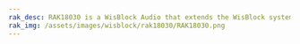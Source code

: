 ```yaml
---
rak_desc: RAK18030 is a WisBlock Audio that extends the WisBlock system based on SPK0641HT4H-1 from Knowles. It is a mono PDM microphone module with a ready-to-use SW library and tutorial, making it easy to achieve rich applications.
rak_img: /assets/images/wisblock/rak18030/RAK18030.png
---
```


<rk-redirect to="/Product-Categories/WisBlock/RAK18030/Overview/" />